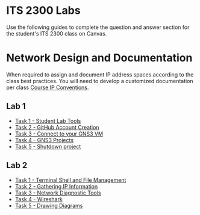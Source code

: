 # ITS 2300 Labs

Use the following guides to complete the question and answer section for the student's ITS 2300 class on Canvas.


# Network Design and Documentation
When required to assign and document IP address spaces according to the class best practices. You will need to develop a customized documentation per class [Course IP Conventions](https://github.com/OHIO-ECT/ECT-Lab-Introduction/blob/main/course_guides/its-4750-course-conventions.md).

## Lab 1
- [Task 1 - Student Lab Tools](../tasks/Task-Student-Lab-Tools.md)
- [Task 2 - GitHub Account Creation](../tasks/Task-GitHub-Account-Creation.md)
- [Task 3 - Connect to your GNS3 VM](../tasks/Task-Connect-to-GNS3-VM-Guac.md)
- [Task 4 - GNS3 Projects](../tasks/Task-GNS3-Projects.md)
- [Task 5 - Shutdown project](../tasks/Task-Shutdown-GNS3.md)

## Lab 2
- [Task 1 - Terminal Shell and File Management](../tasks/Task-Terminal-Shell-and-File-Management.md)
- [Task 2 - Gathering IP Information](../tasks/Task-Gathering-IP-Information.md)
- [Task 3 - Network Diagnostic Tools](../tasks/Task-Advanced-Network-Diagnostic-Commands.md)
- [Task 4 - Wireshark](../tasks/Task-Wireshark.md)
- [Task 5 - Drawing Diagrams](../tasks/Task-Drawing-Diagrams.md)
